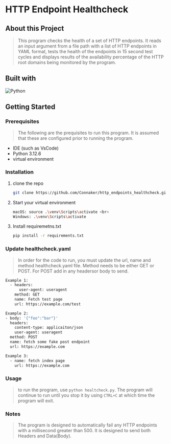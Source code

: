 # HTTP Endpoint Healthcheck

## About this Project

> This program checks the health of a set of HTTP endpoints. It reads an input argument from a file path with a list of HTTP endpoints in YAML format, tests the health of the endpoints in 15 second test cycles and displays results of the availability percentage of the HTTP root domains being monitored by the program.

## Built with

![Python](https://img.shields.io/badge/python-3670A0?style=for-the-badge&logo=python&logoColor=ffdd54)

## Getting Started

### Prerequisites

>The following are the prequisites to run this program. It is assumed that these are configured prior to running the program.

- IDE (such as VsCode)
- Python 3.12.6
- virtual environment

### Installation

1. clone the repo

   ```sh
   git clone https://github.com/Connaker/http_endpoints_healthcheck.git
   ```

2. Start your virtual environment

   ```sh
   macOS: source .\venv\Scripts\activate <br>
   Windows: .\venv\Scripts\activate
   ```

3. Install requiremetns.txt

   ```sh
   pip install -r requirements.txt
   ```

### Update healthcheck.yaml

>In order for the code to run, you must update the url, name and method healthcheck.yaml file. Method needs to be either GET or POST. For POST add in any headersor body to send.

   ```sh
   Example 1:
     - headers:
         user-agent: useragent
       method: GET
       name: Fetch test page
       url: https://example.com/test

   Example 2:
   - body: '{"foo":"bar"}'
     headers:
       content-type: applicaiton/json
       user-agent: useragent
     method: POST
     name: fetch some fake post endpoint
     url: https://example.com
   
   Example 3:
     - name: fetch index page
       url: https://example.com
   ```

### Usage

> to run the program, use `python healtcheck.py`. The program will continue to run until you stop it by using `CTRL+C` at which time the program will exit.

### Notes

> The program is designed to automatically fail any HTTP endpoints with a millisecond greater than 500. It is designed to send both Headers and Data(Body).
